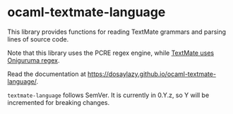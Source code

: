 # ocaml-textmate-language

This library provides functions for reading TextMate grammars and parsing
lines of source code.

Note that this library uses the PCRE regex engine, while [TextMate uses
Oniguruma regex](https://macromates.com/manual/en/regular_expressions).

Read the documentation at https://dosaylazy.github.io/ocaml-textmate-language/.

`textmate-language` follows SemVer. It is currently in 0.Y.z, so Y will be
incremented for breaking changes.
